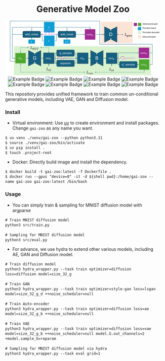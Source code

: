 <div align="center">
    <h1 align="center">Generative Model Zoo</h1>
    <img src="assets/image_v1.png" />
    <img src="https://img.shields.io/badge/Pytorch-2.4.1-red.svg" alt="Example Badge">
    <img src="https://img.shields.io/badge/Python-3.11.9-blue.svg" alt="Example Badge">
    <img src="https://img.shields.io/badge/Hydra-1.3.2-purple.svg" alt="Example Badge">
    <img src="https://img.shields.io/badge/🤗Diffusers-0.32.2-yellow.svg" alt="Example Badge">
    <img src="https://img.shields.io/badge/🤗Accelerate-1.0.0-yellow.svg" alt="Example Badge">
    <img src="https://img.shields.io/badge/🤗Datasets-3.0.1-yellow.svg" alt="Example Badge">
    <img src="https://img.shields.io/endpoint?url=https://raw.githubusercontent.com/astral-sh/uv/main/assets/badge/v0.json" alt="Example Badge">
    <img src="https://img.shields.io/endpoint?url=https://raw.githubusercontent.com/astral-sh/ruff/main/assets/badge/v2.json" alt="Example Badge">
</div>

This repository provides unified framework to train common un-conditional generative models, including VAE, GAN and Diffusion model. 

### Install
* Virtual environment: Use [uv](https://github.com/astral-sh/uv) to create environment and install packages. Change `gai-zoo` as any name you want.
```shell
$ uv venv ./venv/gai-zoo --python python3.11
$ source ./venv/gai-zoo/bin/activate
$ uv pip install .
$ touch .project-root
```
* Docker: Directly build image and install the dependency.
```shell
$ docker build -t gai-zoo:latest -f Dockerfile .
$ docker run --gpus "device=0" -it -d ${shell pwd}:/home/gai-zoo --name gai-zoo gai-zoo:latest /bin/bash
```

### Usage

* You can simply train & sampling for MNIST diffusion model with argparse
```shell
# Train MNIST diffusion model
python3 src/train.py

# Sampling for MNIST diffusion model
python3 src/eval.py
```

* For advance, we use hydra to extend other various models, including AE, GAN and Diffusion model.
```shell
# Train diffusion model
python3 hydra_wrapper.py --task train optimizer=diffusion loss=diffusion model=size_32_g

# Train GAN
python3 hydra_wrapper.py --task train optimizer=style-gan loss=lsgan     model=size_32_g_d ++noise_scheduler=null

# Train Auto-encoder
python3 hydra_wrapper.py --task train optimizer=diffusion loss=ae        model=size_32_g_b ++noise_scheduler=null

# Train VAE
python3 hydra_wrapper.py --task train optimizer=diffusion loss=vae       model=size_32_g_b ++noise_scheduler=null model.G.out_channels=2 +model.sample_G=reparam

# Sampling for MNIST diffusion model via hydra
python3 hydra_wrapper.py --task eval grid=1
```